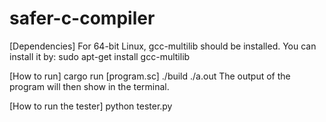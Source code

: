 # safer-c-compiler

[Dependencies]
For 64-bit Linux, gcc-multilib should be installed.
You can install it by: sudo apt-get install gcc-multilib

[How to run]
cargo run [program.sc]
./build
./a.out
The output of the program will then show in the terminal.

[How to run the tester]
python tester.py
